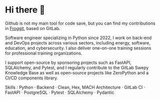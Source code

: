 # Hi there 👋

<!--
**Karine-Bauch/Karine-Bauch** is a ✨ _special_ ✨ repository because its `README.md` (this file) appears on your GitHub profile.
-->

Github is not my main tool for code save, but you can find my contributions in [Froggit](https://lab.frogg.it/Karine-Bauch), based on GitLab.

Software engineer specializing in Python since 2022, I work on back-end and DevOps projects across various sectors, including energy, software, education, and cybersecurity.
I also deliver one-on-one training sessions for professional training organizations.

I support open-source by sponsoring projects such as FastAPI, SQLAlchemy, and Pytest, and I regularly contribute to the GitLab Swepy Knowledge Base as well as open-source projects like ZeroPython and a CI/CD components library.

Skills :
Python · Backend · Clean, Hex, MACH Architecture · GitLab CI · FastAPI · PostgreSQL · Pytest ·
SQLAlchemy · Pydantic


